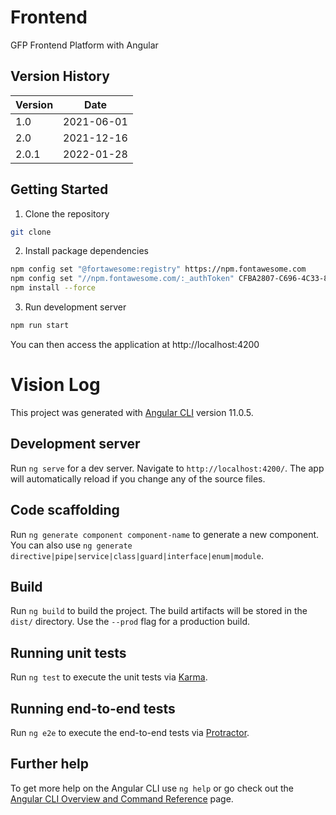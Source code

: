 Frontend
========

GFP Frontend Platform with Angular

## Version History

| Version | Date       |
| ------- | ---------- |
| 1.0     | 2021-06-01 |
| 2.0     | 2021-12-16 |
| 2.0.1   | 2022-01-28 |

## Getting Started

1. Clone the repository
```bash
git clone
```
2. Install package dependencies
```bash
npm config set "@fortawesome:registry" https://npm.fontawesome.com
npm config set "//npm.fontawesome.com/:_authToken" CFBA2807-C696-4C33-87F5-D93F0F21176D 
npm install --force
```
3. Run development server
```bash
npm run start
```

You can then access the application at http://localhost:4200

# Vision Log

This project was generated with [Angular CLI](https://github.com/angular/angular-cli) version 11.0.5.

## Development server

Run `ng serve` for a dev server. Navigate to `http://localhost:4200/`. The app will automatically reload if you change any of the source files.

## Code scaffolding

Run `ng generate component component-name` to generate a new component. You can also use `ng generate directive|pipe|service|class|guard|interface|enum|module`.

## Build

Run `ng build` to build the project. The build artifacts will be stored in the `dist/` directory. Use the `--prod` flag for a production build.

## Running unit tests

Run `ng test` to execute the unit tests via [Karma](https://karma-runner.github.io).

## Running end-to-end tests

Run `ng e2e` to execute the end-to-end tests via [Protractor](http://www.protractortest.org/).

## Further help

To get more help on the Angular CLI use `ng help` or go check out the [Angular CLI Overview and Command Reference](https://angular.io/cli) page.
